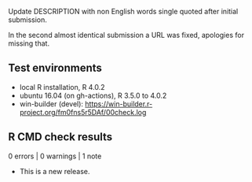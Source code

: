 Update DESCRIPTION with non English words single quoted after initial submission.

In the second almost identical submission a URL was fixed, apologies for missing that.


## Test environments
* local R installation, R 4.0.2
* ubuntu 16.04 (on gh-actions), R 3.5.0 to 4.0.2
* win-builder (devel): https://win-builder.r-project.org/fm0fns5r5DAf/00check.log

## R CMD check results

0 errors | 0 warnings | 1 note

* This is a new release.

